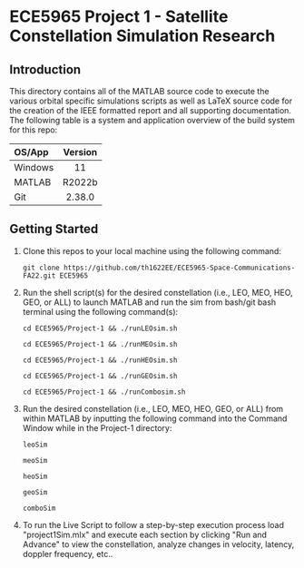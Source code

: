 # ECE5965 Project 1 - Satellite Constellation Simulation Research

## Introduction
This directory contains all of the MATLAB source code to execute the various orbital specific simulations scripts as well as LaTeX source code for the creation of the IEEE formatted report and all supporting documentation. The following table is a system and application overview of the build system for this repo:

|  OS/App  |  Version  |
|  :--     |  :--:     |
| Windows  |  11       |
| MATLAB   |  R2022b   |
| Git      |  2.38.0   |


## Getting Started
1. Clone this repos to your local machine using the following command:

    `git clone https://github.com/th1622EE/ECE5965-Space-Communications-FA22.git ECE5965`

2. Run the shell script(s) for the desired constellation (i.e., LEO, MEO, HEO, GEO, or ALL) to launch MATLAB and run the sim from bash/git bash terminal using the following command(s):
   
    `cd ECE5965/Project-1 && ./runLEOsim.sh`

    `cd ECE5965/Project-1 && ./runMEOsim.sh`

    `cd ECE5965/Project-1 && ./runHEOsim.sh`

    `cd ECE5965/Project-1 && ./runGEOsim.sh`

    `cd ECE5965/Project-1 && ./runCombosim.sh`

3. Run the desired constellation (i.e., LEO, MEO, HEO, GEO, or ALL) from within MATLAB by inputting the following command into the Command Window while in the Project-1 directory:

    `leoSim`

    `meoSim`

    `heoSim`

    `geoSim`

    `comboSim`

4. To run the Live Script to follow a step-by-step execution process load "project1Sim.mlx" and execute each section by clicking "Run and Advance" to view the constellation, analyze changes in velocity, latency, doppler frequency, etc..
